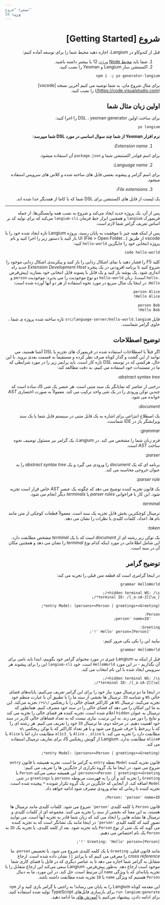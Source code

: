 ```yaml
---
تیتر: "شروع"
وزن: 50
---
```

 
<div dir="rtl">

# شروع [Getting Started]

قبل از کندوکاو در Langium، اجازه دهید محیط شما را برای توسعه آماده کنیم:
  
1. شما باید [محیط Node](https://nodejs.org/en/download/) ورژن 12 یا بیشتر داشته باشید. 
2. اکستنشن ساز Langium و Yeoman را نصب کنید.
```bash
npm i -g yo generator-langium
```
 
برای مثال شروع مان، به شما توصیه می کنیم آخرین نسخه [vscode] (https://code.visualstudio.com/) را نصب کنید.
 
## اولین زبان مثال شما 
 
برای ساخت اولین DSL ، yeoman generator را اجرا کنید:

```bash
yo langium
```
 
**نرم افزار Yeoman از شما چند سوال اساسی در مورد DSL شما میپرسد:**

1. _Extension name_:

برای اسم فولدر اکستنشن شما و `package.json` آن استفاده میشود.

2. _Language name_:

برای اسم گرامر و پیشوند بعضی فایل های ساخته شده و کلاس های سرویس استفاده میشود.
 
3. _File extensions_:

یک لیست از فایل های اکستنشن برای DSL شما که با کاما از همدیگر جدا شده اند.

---

پس از آن، یک پروژه جدید ایجاد می‌کند و شروع به نصب همه وابستگی‌ها، از جمله فریمورک `langium` و همچنین ابزار خط فرمان `langium-cli` می‌کند که برای تولید کد بر اساس تعریف گرامر شما لازم است.
 
پس از اینکه همه چیز با موفقیت به پایان رسید، پروژه Langium تازه ایجاد شده خود را با vscode از طریق UI (File > Open Folder...) باز کنید یا دستور زیر را اجرا کنید و نام پروژه انتخابی خود را جایگزین `hello-world` کنید:

```bash
code hello-world
```
 
کلید F5 را فشار دهید یا نمای اشکال زدایی را باز کنید و پیکربندی اشکال زدایی موجود را شروع کنید تا برنامه افزودنی در یک پنجره _Extension Development Host_ جدید راه اندازی شود.
یک پوشه باز کنید و یک فایل با پسوند فایل انتخابی خود بسازید (پیش‌فرض `.hello` است).
زبان `hello-world` دو نوع موجودیت را می پذیرد: موجودیت `person` و `Hello`.
در اینجا یک مثال سریع در مورد نحوه استفاده از هر دو آنها آورده شده است:

```bash
person Alice
Hello Alice!

person Bob
Hello Bob!
```
 
فایل `src/language-server/hello-world.langium` تازه ساخته شده پروژه ی شما ، حاوی گرامر شماست.

## توضیح اصطلاحات 
 
اگر قبلاً با اصطلاحات استفاده شده در فریمورک های تجزیه یا DSL آشنا هستید، می توانید از این گشت و گذار کوتاه صرف نظر کرده و مستقیماً به قسمت بعدی بروید. 
با این حال، هرکسی که در توسعه DSL تازه کار است، باید پرایمر زیر را در مورد شرایطی که ما در مستندات خود استفاده می کنیم، به دقت مطالعه کند:

_abstract syntax tree_:
 
درختی از عناصر که نمایانگر یک سند متنی است. هر عنصر یک شی JS ساده است که چندین توکن ورودی را در یک شی واحد ترکیب می کند. معمولاً به صورت اختصاری _AST_ خوانده می شود.

_document_: 
 
یک اصطلاح انتزاعی برای اشاره به یک فایل متنی در سیستم فایل شما یا یک سند ویرایشگر باز در IDE شماست.

_grammar_: 

فرم زبان شما را مشخص می کند. در Langium، یک گرامر نیز مسئول توصیف نحوه ساخت _AST_ است.

_parser_: 
 
برنامه ای که یک _document_ را ورودی می گیرد و یک _abstract syntax tree_ را به عنوان خروجی محاسبه می کند.

_parser rule_: 
 
یک قانون تجزیه کننده توضیح می دهد که چگونه یک عنصر _AST_ خاص قرار است تجزیه شود. این کار با فراخوانی _parser rules_ یا _terminals_ دیگر انجام می شود.

_terminal_: 
 
ترمینال کوچکترین بخش قابل تجزیه یک سند است. معمولاً قطعات کوچکی از متن مانند نام ها، اعداد، کلمات کلیدی یا نظرات را نشان می دهد.

_token_:  

یک توکن زیر رشته ای از _document_ است که با یک _terminal_ مشخص مطابقت دارد. این شامل اطلاعاتی در مورد اینکه کدام نوع _terminal_ را نشان می دهد و همچنین مکان آن در سند است.

<!-- برای توضیح کامل همه اصطلاحاتی که در سرتاسر Langium استفاده می کنیم، لطفاً به [واژه نامه](../glossary) ما مراجعه کنید. -->
  
## توضیح گرامر 
 
در اینجا گرامری است که قطعه متن قبلی را تجزیه می کند:

```antlr
grammar HelloWorld

hidden terminal WS: /\s+/;
terminal ID: /[_a-zA-Z][\w_]*/;

entry Model: (persons+=Person | greetings+=Greeting)*;

Person:
    'person' name=ID;

Greeting:
    'Hello' person=[Person] '!';
```

بیایید این را یکی یکی مرور کنیم:

```antlr
grammar HelloWorld
```
  
قبل از اینکه به Langium چیزی در مورد محتوای گرامر خود بگوییم، ابتدا باید نامی برای آن بگذاریم - در این مورد `HelloWorld` است. خود `langium-cli` این را برای پیشوند هر سرویس ایجاد شده با این نام انتخاب می کند.

```antlr
hidden terminal WS: /\s+/;
terminal ID: /[_a-zA-Z][\w]*/;
```

در اینجا ما دو ترمینال مورد نیاز خود را برای این گرامر تعریف می‌کنیم: پایانه‌های فضای خالی `WS` و شناسه `ID`.
ترمینال ها بخشی از سند ما را با تطبیق آن با عبارت منظم خود تجزیه می‌کنند.
ترمینال `WS` هر کاراکتر فضای خالی را با ریجکس `/\s+/` تجزیه می‌کند.
این به ما این امکان را می دهد که فضای خالی را در سند خود مصرف کنیم. همانطور که ترمینال به عنوان `hidden` اعلام شده است، تجزیه کننده هر فضای خالی را تجزیه می کند و نتایج را دور می زند. به این ترتیب، نیازی نیست که به تعداد فضاهای خالی کاربر در سند خود اهمیت دهیم.
در مرحله دوم، ما ترمینال `ID` خود را تعریف می کنیم.
هر رشته ای را که با زیرخط یا حرف شروع می شود و با هر تعداد کاراکتر که با توکن ریجکس `\w` مطابقت دارد را تجزیه می کند.
با `Alice` ، `_alice` یا `_al1c3` مطابقت دارد اما با `4lice` یا `#alice` مطابقت ندارد. Langium از گویش ریجکس JS برای تعاریف ترمینال استفاده می کند.


```antlr
entry Model: (persons+=Person | greetings+=Greeting)*;
```

قانون تجزیه کننده `Model` نقطه `entry` به گرامر ما است. تجزیه همیشه با قانون `entry` شروع می شود.
در اینجا ما یک گروه تکراری از جایگزین ها را تعریف می کنیم: `persons+=Person | greetings+=Greeting`.
این همیشه سعی می‌کند `Person` یا `Greeting` را تجزیه کند و آن را به فهرست مربوطه `persons` یا `greetings` در شی `Model` اضافه کند.
از آنجایی که جایگزین در یک گروه تکرار شونده `*` پیچیده شده است، تجزیه کننده تا زمانی که تمام ورودی مصرف شود ادامه خواهد داد.

```antlr
Person: 'person' name=ID;
```

قانون `Person` با کلمه کلیدی `'person'` شروع می شود. کلمات کلیدی مانند ترمینال ها هستند، به این معنا که بخشی از سند را تجزیه می کنند.
مجموعه ای از کلمات کلیدی و ترمینال ها نشانه هایی را ایجاد می کند که زبان شما قادر به تجزیه آنها است.
می توانید تصور کنید که کلمه کلیدی `'person'` در اینجا مانند یک نشانگر است که به تجزیه کننده می گوید که یک شی از نوع `Person` باید تجزیه شود.
بعد از کلمه کلیدی، با تجزیه یک `ID` به `Person` یک نام اختصاص می دهیم.

```antlr
Greeting: 'Hello' person=[Person] '!';
```
 
مانند قانون قبلی، `Greeting` با یک کلمه کلیدی شروع می شود.
با تخصیص `person`، ما _cross reference_ را معرفی می کنیم که با پرانتز `[]` نشان داده شده است.
ارجاع متقابل به گرامر شما اجازه می دهد تا به عناصر دیگری که در فایل یا فضای کاری شما موجود است ارجاع دهد.
به‌طور پیش‌فرض، Langium سعی می‌کند این ارجاع متقابل را با تجزیه پایانه‌ای که با ویژگی `name` آن مرتبط است، حل کند.
در این مورد، ما به دنبال `Person` هستیم که ویژگی `name` با `ID` تجزیه شده مطابقت داشته باشد.
   
این مقدمه کوتاه Langium را به پایان می رساند!
به راحتی با گرامر بازی کنید و از `npm run langium:generate` برای بازسازی فایل‌های TypeScript تولید شده استفاده کنید.
برای ادامه دادن، پیشنهاد می‌کنیم با [آموزش های](/tutorials/) ما ادامه دهید.

</div>